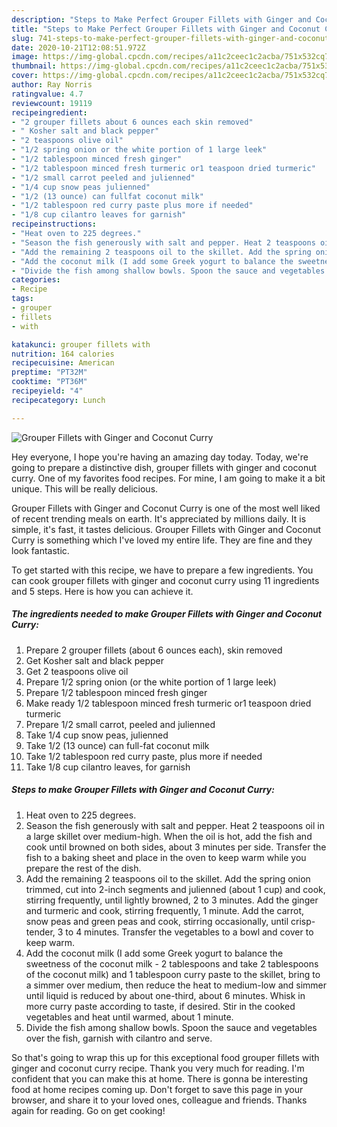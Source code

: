 ```yaml
---
description: "Steps to Make Perfect Grouper Fillets with Ginger and Coconut Curry"
title: "Steps to Make Perfect Grouper Fillets with Ginger and Coconut Curry"
slug: 741-steps-to-make-perfect-grouper-fillets-with-ginger-and-coconut-curry
date: 2020-10-21T12:08:51.972Z
image: https://img-global.cpcdn.com/recipes/a11c2ceec1c2acba/751x532cq70/grouper-fillets-with-ginger-and-coconut-curry-recipe-main-photo.jpg
thumbnail: https://img-global.cpcdn.com/recipes/a11c2ceec1c2acba/751x532cq70/grouper-fillets-with-ginger-and-coconut-curry-recipe-main-photo.jpg
cover: https://img-global.cpcdn.com/recipes/a11c2ceec1c2acba/751x532cq70/grouper-fillets-with-ginger-and-coconut-curry-recipe-main-photo.jpg
author: Ray Norris
ratingvalue: 4.7
reviewcount: 19119
recipeingredient:
- "2 grouper fillets about 6 ounces each skin removed"
- " Kosher salt and black pepper"
- "2 teaspoons olive oil"
- "1/2 spring onion or the white portion of 1 large leek"
- "1/2 tablespoon minced fresh ginger"
- "1/2 tablespoon minced fresh turmeric or1 teaspoon dried turmeric"
- "1/2 small carrot peeled and julienned"
- "1/4 cup snow peas julienned"
- "1/2 (13 ounce) can fullfat coconut milk"
- "1/2 tablespoon red curry paste plus more if needed"
- "1/8 cup cilantro leaves for garnish"
recipeinstructions:
- "Heat oven to 225 degrees."
- "Season the fish generously with salt and pepper. Heat 2 teaspoons oil in a large skillet over medium-high. When the oil is hot, add the fish and cook until browned on both sides, about 3 minutes per side. Transfer the fish to a baking sheet and place in the oven to keep warm while you prepare the rest of the dish."
- "Add the remaining 2 teaspoons oil to the skillet. Add the spring onion trimmed, cut into 2-inch segments and julienned (about 1 cup) and cook, stirring frequently, until lightly browned, 2 to 3 minutes. Add the ginger and turmeric and cook, stirring frequently, 1 minute. Add the carrot, snow peas and green peas and cook, stirring occasionally, until crisp-tender, 3 to 4 minutes. Transfer the vegetables to a bowl and cover to keep warm."
- "Add the coconut milk (I add some Greek yogurt to balance the sweetness of the coconut milk - 2 tablespoons and take 2 tablespoons of the coconut milk) and 1 tablespoon curry paste to the skillet, bring to a simmer over medium, then reduce the heat to medium-low and simmer until liquid is reduced by about one-third, about 6 minutes. Whisk in more curry paste according to taste, if desired. Stir in the cooked vegetables and heat until warmed, about 1 minute."
- "Divide the fish among shallow bowls. Spoon the sauce and vegetables over the fish, garnish with cilantro and serve."
categories:
- Recipe
tags:
- grouper
- fillets
- with

katakunci: grouper fillets with 
nutrition: 164 calories
recipecuisine: American
preptime: "PT32M"
cooktime: "PT36M"
recipeyield: "4"
recipecategory: Lunch

---
```



![Grouper Fillets with Ginger and Coconut Curry](https://img-global.cpcdn.com/recipes/a11c2ceec1c2acba/751x532cq70/grouper-fillets-with-ginger-and-coconut-curry-recipe-main-photo.jpg)

Hey everyone, I hope you're having an amazing day today. Today, we're going to prepare a distinctive dish, grouper fillets with ginger and coconut curry. One of my favorites food recipes. For mine, I am going to make it a bit unique. This will be really delicious.

Grouper Fillets with Ginger and Coconut Curry is one of the most well liked of recent trending meals on earth. It's appreciated by millions daily. It is simple, it's fast, it tastes delicious. Grouper Fillets with Ginger and Coconut Curry is something which I've loved my entire life. They are fine and they look fantastic.




To get started with this recipe, we have to prepare a few ingredients. You can cook grouper fillets with ginger and coconut curry using 11 ingredients and 5 steps. Here is how you can achieve it.

<!--inarticleads1-->

##### The ingredients needed to make Grouper Fillets with Ginger and Coconut Curry:

1. Prepare 2 grouper fillets (about 6 ounces each), skin removed
1. Get  Kosher salt and black pepper
1. Get 2 teaspoons olive oil
1. Prepare 1/2 spring onion (or the white portion of 1 large leek)
1. Prepare 1/2 tablespoon minced fresh ginger
1. Make ready 1/2 tablespoon minced fresh turmeric or1 teaspoon dried turmeric
1. Prepare 1/2 small carrot, peeled and julienned
1. Take 1/4 cup snow peas, julienned
1. Take 1/2 (13 ounce) can full-fat coconut milk
1. Take 1/2 tablespoon red curry paste, plus more if needed
1. Take 1/8 cup cilantro leaves, for garnish




<!--inarticleads2-->

##### Steps to make Grouper Fillets with Ginger and Coconut Curry:

1. Heat oven to 225 degrees.
1. Season the fish generously with salt and pepper. Heat 2 teaspoons oil in a large skillet over medium-high. When the oil is hot, add the fish and cook until browned on both sides, about 3 minutes per side. Transfer the fish to a baking sheet and place in the oven to keep warm while you prepare the rest of the dish.
1. Add the remaining 2 teaspoons oil to the skillet. Add the spring onion trimmed, cut into 2-inch segments and julienned (about 1 cup) and cook, stirring frequently, until lightly browned, 2 to 3 minutes. Add the ginger and turmeric and cook, stirring frequently, 1 minute. Add the carrot, snow peas and green peas and cook, stirring occasionally, until crisp-tender, 3 to 4 minutes. Transfer the vegetables to a bowl and cover to keep warm.
1. Add the coconut milk (I add some Greek yogurt to balance the sweetness of the coconut milk - 2 tablespoons and take 2 tablespoons of the coconut milk) and 1 tablespoon curry paste to the skillet, bring to a simmer over medium, then reduce the heat to medium-low and simmer until liquid is reduced by about one-third, about 6 minutes. Whisk in more curry paste according to taste, if desired. Stir in the cooked vegetables and heat until warmed, about 1 minute.
1. Divide the fish among shallow bowls. Spoon the sauce and vegetables over the fish, garnish with cilantro and serve.




So that's going to wrap this up for this exceptional food grouper fillets with ginger and coconut curry recipe. Thank you very much for reading. I'm confident that you can make this at home. There is gonna be interesting food at home recipes coming up. Don't forget to save this page in your browser, and share it to your loved ones, colleague and friends. Thanks again for reading. Go on get cooking!
